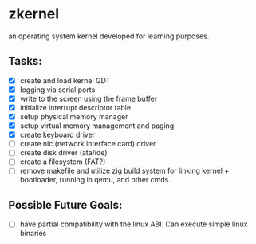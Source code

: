 # zkernel
an operating system kernel developed for learning purposes.

## Tasks:
- [x] create and load kernel GDT
- [x] logging via serial ports
- [x] write to the screen using the frame buffer
- [x] initialize interrupt descriptor table
- [x] setup physical memory manager
- [x] setup virtual memory management and paging
- [x] create keyboard driver
- [ ] create nic (network interface card) driver
- [ ] create disk driver (ata/ide)
- [ ] create a filesystem (FAT?)
- [ ] remove makefile and utilize zig build system for linking kernel + bootloader, running in qemu, and other cmds.

## Possible Future Goals:
- [ ] have partial compatibility with the linux ABI. Can execute simple linux binaries
